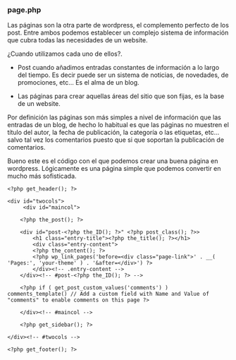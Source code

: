 ### page.php ###

Las páginas son la otra parte de wordpress, el complemento perfecto de los post. Entre ambos podemos establecer un complejo sistema de información que cubra todas las necesidades de un website.

¿Cuando utilizamos cada uno de ellos?.

  * Post cuando añadimos entradas constantes de información a lo largo del tiempo. Es decir puede ser un sistema de noticias, de novedades, de promociones, etc... Es el alma de un blog.

  * Las páginas para crear aquellas áreas del sitio que son fijas, es la base de un website.

Por definición las páginas son más simples a nivel de información que las entradas de un blog, de hecho lo habitual es que las páginas no muestren el título del autor, la fecha de publicación, la categoría o las etiquetas, etc... salvo tal vez los comentarios puesto que si que soportan la publicación de comentarios.

Bueno este es el código con el que podemos crear una buena página en wordpress. Lógicamente es una página simple que podemos convertir en mucho más sofisticada.

```
<?php get_header(); ?>
 
<div id="twocols"> 
	 <div id="maincol">
 
	<?php the_post(); ?>
 
    <div id="post-<?php the_ID(); ?>" <?php post_class(); ?>>
        <h1 class="entry-title"><?php the_title(); ?></h1>
        <div class="entry-content">
		<?php the_content(); ?>
		<?php wp_link_pages('before=<div class="page-link">' . __( 'Pages:', 'your-theme' ) . '&after=</div>') ?>                                       
        </div><!-- .entry-content -->
    </div><!-- #post-<?php the_ID(); ?> -->                 
 
	<?php if ( get_post_custom_values('comments') ) comments_template() // Add a custom field with Name and Value of "comments" to enable comments on this page ?>                  
 
    </div><!-- #maincol -->    
 
    <?php get_sidebar(); ?> 
 
</div><!-- #twocols -->
 
<?php get_footer(); ?>
```